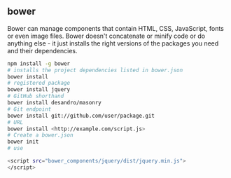 ## bower

Bower can manage components that contain HTML, CSS, JavaScript, fonts or even image files. Bower doesn't concatenate or minify code or do anything else - it just installs the right versions of the packages you need and their dependencies.

```sh
npm install -g bower
# installs the project dependencies listed in bower.json
bower install
# registered package
bower install jquery
# GitHub shorthand
bower install desandro/masonry
# Git endpoint
bower install git://github.com/user/package.git
# URL
bower install <http://example.com/script.js>
# Create a bower.json
bower init
# use

<script src="bower_components/jquery/dist/jquery.min.js">
</script>
```
